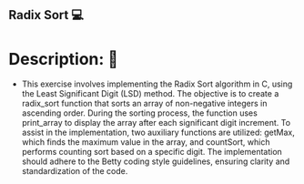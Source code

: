 ## Radix Sort 💻
# Description: 💬
- This exercise involves implementing the Radix Sort algorithm in C, using the Least Significant Digit (LSD) method. The objective is to create a radix_sort function that sorts an array of non-negative integers in ascending order. During the sorting process, the function uses print_array to display the array after each significant digit increment. To assist in the implementation, two auxiliary functions are utilized: getMax, which finds the maximum value in the array, and countSort, which performs counting sort based on a specific digit. The implementation should adhere to the Betty coding style guidelines, ensuring clarity and standardization of the code.